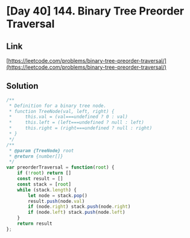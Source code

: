 # [Day 40] 144. Binary Tree Preorder Traversal

<a name="xqL4n"></a>
## Link
[https://leetcode.com/problems/binary-tree-preorder-traversal/](https://leetcode.com/problems/binary-tree-preorder-traversal/)
<a name="5Zk66"></a>
## Solution
```javascript
/**
 * Definition for a binary tree node.
 * function TreeNode(val, left, right) {
 *     this.val = (val===undefined ? 0 : val)
 *     this.left = (left===undefined ? null : left)
 *     this.right = (right===undefined ? null : right)
 * }
 */
/**
 * @param {TreeNode} root
 * @return {number[]}
 */
var preorderTraversal = function(root) {
    if (!root) return []
    const result = []
    const stack = [root]
    while (stack.length) {
        let node = stack.pop()
        result.push(node.val)
        if (node.right) stack.push(node.right)
        if (node.left) stack.push(node.left)
    }
    return result
};
```



